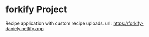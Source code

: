 # forkify Project

Recipe application with custom recipe uploads.
url:
https://forkify-daniely.netlify.app
